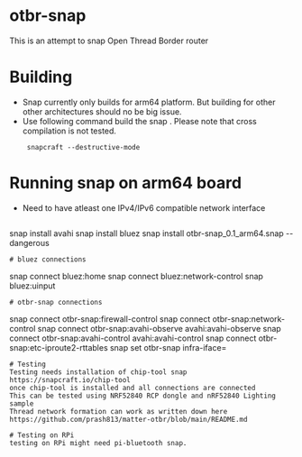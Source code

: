 # otbr-snap
This is an attempt to snap Open Thread Border router

# Building 
- Snap currently only builds for arm64 platform. But building for other other architectures should no be big issue.
- Use following command build the snap . Please note that cross compilation is not tested.
  ```
   snapcraft --destructive-mode
  ```
# Running snap on arm64 board
- Need to have atleast one IPv4/IPv6 compatible network interface
  
  ```
 snap install avahi
 snap install bluez
 snap install otbr-snap_0.1_arm64.snap --dangerous
 ```
 # bluez connections
```
 snap connect bluez:home
 snap connect bluez:network-control
 snap bluez:uinput
```
# otbr-snap connections 
```
snap connect otbr-snap:firewall-control
snap connect otbr-snap:network-control
snap connect otbr-snap:avahi-observe avahi:avahi-observe
snap connect otbr-snap:avahi-control avahi:avahi-control
snap connect otbr-snap:etc-iproute2-rttables
snap set otbr-snap infra-iface=<name of net interface>
```
# Testing
Testing needs installation of chip-tool snap
https://snapcraft.io/chip-tool
once chip-tool is installed and all connections are connected
This can be tested using NRF52840 RCP dongle and nRF52840 Lighting sample
Thread network formation can work as written down here
https://github.com/prash813/matter-otbr/blob/main/README.md

# Testing on RPi
testing on RPi might need pi-bluetooth snap.

